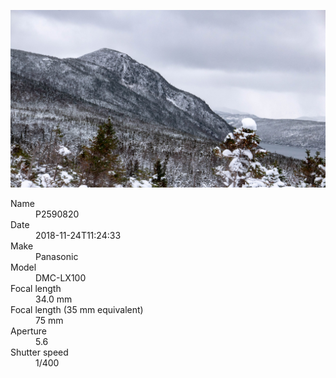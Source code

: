 [![P2590820](/photos/hd/P2590820.jpg)](/photos/full/P2590820.jpg?raw=true)

<dl>
  <dt>Name</dt>
  <dd>P2590820</dd>
  <dt>Date</dt>
  <dd>2018-11-24T11:24:33</dd>
  <dt>Make</dt>
  <dd>Panasonic</dd>
  <dt>Model</dt>
  <dd>DMC-LX100</dd>
  <dt>Focal length</dt>
  <dd>34.0 mm</dd>
  <dt>Focal length (35 mm equivalent)</dt>
  <dd>75 mm</dd>
  <dt>Aperture</dt>
  <dd>5.6</dd>
  <dt>Shutter speed</dt>
  <dd>1/400</dd>
</dl>
